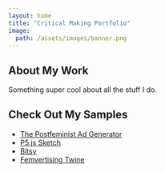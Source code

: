 ```yaml
---
layout: home
title: "Critical Making Portfolio"
image:
  path: /assets/images/banner.png
---
```


## About My Work

Something super cool about all the stuff I do.

## Check Out My Samples
- [The Postfeminist Ad Generator](grammar.htm)
- [P5.js Sketch](https://link)
- [Bitsy](https://link)
- [Femvertising Twine](Femvertising.html)
